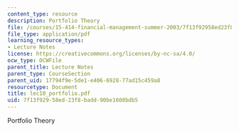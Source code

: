 ```yaml
---
content_type: resource
description: Portfolio Theory
file: /courses/15-414-financial-management-summer-2003/7f13f92958ed23f8badd90be1608bdb5_lec10_portfolio.pdf
file_type: application/pdf
learning_resource_types:
- Lecture Notes
license: https://creativecommons.org/licenses/by-nc-sa/4.0/
ocw_type: OCWFile
parent_title: Lecture Notes
parent_type: CourseSection
parent_uid: 17794f9e-5de1-e406-6928-77ad15c459a8
resourcetype: Document
title: lec10_portfolio.pdf
uid: 7f13f929-58ed-23f8-badd-90be1608bdb5
---
```

Portfolio Theory